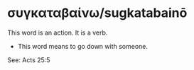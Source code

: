 # συγκαταβαίνω/sugkatabainō
This word is an action. It is a verb.
* This word means to go down with someone.

See: Acts 25:5
